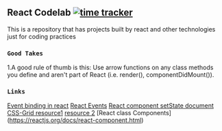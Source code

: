 ## React Codelab  [![time tracker](https://wakatime.com/badge/github/sharbel93/react-codelabs.svg)](https://wakatime.com/badge/github/sharbel93/react-codelabs)

This is a repository that has projects built by react and other technologies just for coding practices 

### `Good Takes`
1.A good rule of thumb is this: Use arrow functions on any class methods you define and aren't part of React (i.e. render(), componentDidMount()). 

### `Links`
[Event binding in react](https://reactjs.org/docs/handling-events.html)
[React Events](https://reactjs.org/docs/events.html)
[React component setState document](https://reactjs.org/docs/react-component.html#setstate)
[CSS-Grid resource1](https://css-tricks.com/snippets/css/complete-guide-grid/) [resource 2](https://css-tricks.com/snippets/css/complete-guide-grid/)
[React class Components] (https://reactjs.org/docs/react-component.html)
